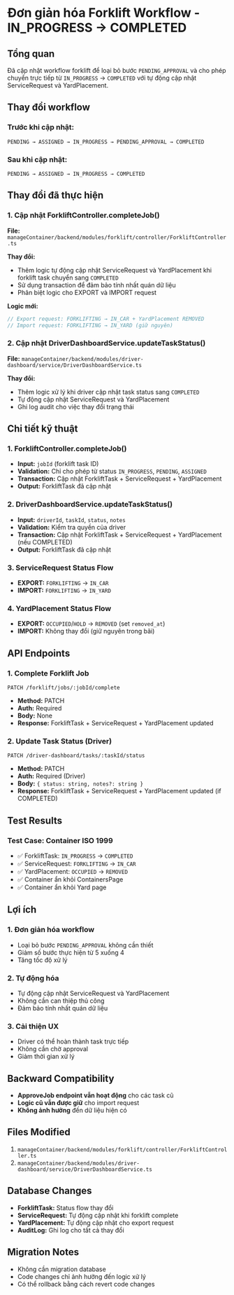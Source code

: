 # Đơn giản hóa Forklift Workflow - IN_PROGRESS → COMPLETED

## Tổng quan
Đã cập nhật workflow forklift để loại bỏ bước `PENDING_APPROVAL` và cho phép chuyển trực tiếp từ `IN_PROGRESS` → `COMPLETED` với tự động cập nhật ServiceRequest và YardPlacement.

## Thay đổi workflow

### Trước khi cập nhật:
```
PENDING → ASSIGNED → IN_PROGRESS → PENDING_APPROVAL → COMPLETED
```

### Sau khi cập nhật:
```
PENDING → ASSIGNED → IN_PROGRESS → COMPLETED
```

## Thay đổi đã thực hiện

### 1. Cập nhật ForkliftController.completeJob()
**File:** `manageContainer/backend/modules/forklift/controller/ForkliftController.ts`

**Thay đổi:**
- Thêm logic tự động cập nhật ServiceRequest và YardPlacement khi forklift task chuyển sang `COMPLETED`
- Sử dụng transaction để đảm bảo tính nhất quán dữ liệu
- Phân biệt logic cho EXPORT và IMPORT request

**Logic mới:**
```typescript
// Export request: FORKLIFTING → IN_CAR + YardPlacement REMOVED
// Import request: FORKLIFTING → IN_YARD (giữ nguyên)
```

### 2. Cập nhật DriverDashboardService.updateTaskStatus()
**File:** `manageContainer/backend/modules/driver-dashboard/service/DriverDashboardService.ts`

**Thay đổi:**
- Thêm logic xử lý khi driver cập nhật task status sang `COMPLETED`
- Tự động cập nhật ServiceRequest và YardPlacement
- Ghi log audit cho việc thay đổi trạng thái

## Chi tiết kỹ thuật

### 1. ForkliftController.completeJob()
- **Input:** `jobId` (forklift task ID)
- **Validation:** Chỉ cho phép từ status `IN_PROGRESS`, `PENDING`, `ASSIGNED`
- **Transaction:** Cập nhật ForkliftTask + ServiceRequest + YardPlacement
- **Output:** ForkliftTask đã cập nhật

### 2. DriverDashboardService.updateTaskStatus()
- **Input:** `driverId`, `taskId`, `status`, `notes`
- **Validation:** Kiểm tra quyền của driver
- **Transaction:** Cập nhật ForkliftTask + ServiceRequest + YardPlacement (nếu COMPLETED)
- **Output:** ForkliftTask đã cập nhật

### 3. ServiceRequest Status Flow
- **EXPORT:** `FORKLIFTING` → `IN_CAR`
- **IMPORT:** `FORKLIFTING` → `IN_YARD`

### 4. YardPlacement Status Flow
- **EXPORT:** `OCCUPIED`/`HOLD` → `REMOVED` (set `removed_at`)
- **IMPORT:** Không thay đổi (giữ nguyên trong bãi)

## API Endpoints

### 1. Complete Forklift Job
```
PATCH /forklift/jobs/:jobId/complete
```
- **Method:** PATCH
- **Auth:** Required
- **Body:** None
- **Response:** ForkliftTask + ServiceRequest + YardPlacement updated

### 2. Update Task Status (Driver)
```
PATCH /driver-dashboard/tasks/:taskId/status
```
- **Method:** PATCH
- **Auth:** Required (Driver)
- **Body:** `{ status: string, notes?: string }`
- **Response:** ForkliftTask + ServiceRequest + YardPlacement updated (if COMPLETED)

## Test Results

### Test Case: Container ISO 1999
- ✅ ForkliftTask: `IN_PROGRESS` → `COMPLETED`
- ✅ ServiceRequest: `FORKLIFTING` → `IN_CAR`
- ✅ YardPlacement: `OCCUPIED` → `REMOVED`
- ✅ Container ẩn khỏi ContainersPage
- ✅ Container ẩn khỏi Yard page

## Lợi ích

### 1. Đơn giản hóa workflow
- Loại bỏ bước `PENDING_APPROVAL` không cần thiết
- Giảm số bước thực hiện từ 5 xuống 4
- Tăng tốc độ xử lý

### 2. Tự động hóa
- Tự động cập nhật ServiceRequest và YardPlacement
- Không cần can thiệp thủ công
- Đảm bảo tính nhất quán dữ liệu

### 3. Cải thiện UX
- Driver có thể hoàn thành task trực tiếp
- Không cần chờ approval
- Giảm thời gian xử lý

## Backward Compatibility

- **ApproveJob endpoint vẫn hoạt động** cho các task cũ
- **Logic cũ vẫn được giữ** cho import request
- **Không ảnh hưởng** đến dữ liệu hiện có

## Files Modified

1. `manageContainer/backend/modules/forklift/controller/ForkliftController.ts`
2. `manageContainer/backend/modules/driver-dashboard/service/DriverDashboardService.ts`

## Database Changes

- **ForkliftTask:** Status flow thay đổi
- **ServiceRequest:** Tự động cập nhật khi forklift complete
- **YardPlacement:** Tự động cập nhật cho export request
- **AuditLog:** Ghi log cho tất cả thay đổi

## Migration Notes

- Không cần migration database
- Code changes chỉ ảnh hưởng đến logic xử lý
- Có thể rollback bằng cách revert code changes
